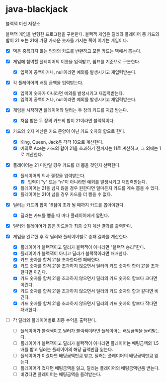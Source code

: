 # java-blackjack

블랙잭 미션 저장소

블랙잭 게임을 변형한 프로그램을 구현한다. 블랙잭 게임은 딜러와 플레이어 중 카드의 합이 21 또는 21에 가장 가까운 숫자를 가지는 쪽이 이기는 게임이다.

- [x] 덱은 중복되지 않는 임의의 카드를 반환하고 모든 카드는 덱에서 뽑는다.
- [x] 게임에 참여할 플레이어의 이름을 입력받고, 쉼표를 기준으로 구분한다.
    - [x] 입력이 공백이거나, null이라면 예외를 발생시키고 재입력받는다.
- [x] 각 플레이어의 배팅 금액을 입력받는다.
    - [x] 입력이 숫자가 아니라면 예외를 발생시키고 재입력받는다.
    - [x] 입력이 공백이거나, null이라면 예외를 발생시키고 재입력받는다.
- [x] 게임을 시작하면 플레이어와 딜러는 두 장의 카드를 지급 받는다.
    - [x] 처음 받은 두 장의 카드의 합이 21이라면 블랙잭이다.
- [x] 카드의 숫자 계산은 카드 문양이 아닌 카드 숫자의 합으로 한다.
    - [x] King, Queen, Jack은 각각 10으로 계산한다.
    - [x] 예외로 Ace는 카드의 합이 21을 초과하기 전까지는 11로 계산하고, 그 외에는 1로 계산한다.
- [x] 플레이어는 21 미만일 경우 카드를 더 뽑을 것인지 선택한다.
    - [x] 플레이어의 의사 결정을 입력받는다.
        - [x] 입력이 "y" 또는 "n"이 아니라면 예외를 발생시키고 재입력받는다.
    - [x] 플레이어는 21을 넘지 않을 경우 원한다면 얼마든지 카드를 계속 뽑을 수 있다.
    - [x] 플레이어는 21이 넘을 경우 카드를 더 뽑을 수 없다.

- [x] 딜러는 카드의 합이 16점이 초과 될 때까지 카드를 뽑아야한다.
    - [x] 딜러는 카드를 뽑을 때 마다 플레이어에게 알린다.

- [x] 딜러와 플레이어가 뽑은 카드들과 최종 숫자 계산 결과를 출력한다.

- [x] 게임을 완료한 후 각 딜러와 플레이어별로 승패 결과를 계산한다.
    - [x] 플레이어가 블랙잭이고 딜러가 블랙잭이 아니라면 "블랙잭 승리"한다.
    - [x] 플레이어가 블랙잭이 아니고 딜러가 블랙잭이라면 패배한다.
    - [x] 카드 숫자를 합쳐 21을 초과한다면 패배한다.
    - [x] 카드 숫자를 합쳐 21을 초과하지 않으면서 딜러의 카드 숫자의 합이 21을 초과한다면 이긴다.
    - [x] 카드 숫자를 합쳐 21을 초과하지 않으면서 딜러의 카드 숫자의 합보다 크다면 이긴다.
    - [x] 카드 숫자를 합쳐 21을 초과하지 않으면서 딜러의 카드 숫자의 합과 같다면 비긴다.
    - [x] 카드 숫자를 합쳐 21을 초과하지 않으면서 딜러의 카드 숫자의 합보다 작다면 패배한다.

- [ ] 각 딜러와 플레이어별로 최종 수익을 출력한다.
    - [ ] 플레이어가 블랙잭이고 딜러가 블랙잭이라면 플레이어는 배팅금액을 돌려받는다.
    - [ ] 플레이어가 블랙잭이고 딜러가 블랙잭이 아니라면 플레이어는 배팅금액의 1.5배를 받고 딜러는 플레이어의 해당 금액만큼 잃는다.
    - [ ] 플레이어가 이겼다면 배팅금액만큼 받고, 딜러는 플레이어의 배팅금액만큼 잃는다.
    - [ ] 플레이어가 졌다면 배팅금액을 잃고, 딜러는 플레이어의 배팅금액만큼 받는다.
    - [ ] 비겼다면 플레이어는 배팅금액을 돌려받는다.
